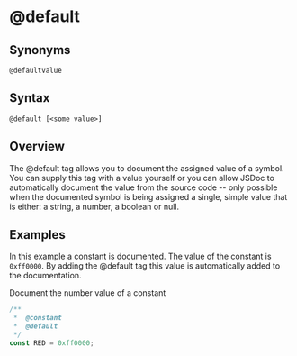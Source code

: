 # @default
## Synonyms

`@defaultvalue`

## Syntax

`@default [<some value>]`

## Overview

The @default tag allows you to document the assigned value of a symbol. You can supply this tag with a value yourself or you can allow JSDoc to automatically document the value from the source code -- only possible when the documented symbol is being assigned a single, simple value that is either: a string, a number, a boolean or null.

## Examples

In this example a constant is documented. The value of the constant is `0xff0000`. By adding the @default tag this value is automatically added to the documentation.

Document the number value of a constant

```javascript
/**
 *  @constant
 *  @default
 */
const RED = 0xff0000;
```